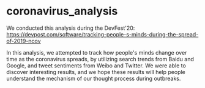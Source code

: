 # coronavirus_analysis
We conducted this analysis during the DevFest'20: 
https://devpost.com/software/tracking-people-s-minds-during-the-spread-of-2019-ncov

In this analysis, we attempted to track how people's minds change over time as the coronavirus spreads, by utilizing search trends from Baidu and Google, and tweet sentiments from Weibo and Twitter.
We were able to discover interesting results, and we hope these results will help people understand the mechanism of our thought process during outbreaks.
